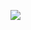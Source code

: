 ![]([](https://refactoring.guru/design-patterns/images/patterns/content/index/full/patterns-01.png)) 
